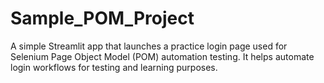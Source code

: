 # Sample_POM_Project
A simple Streamlit app that launches a practice login page used for Selenium Page Object Model (POM) automation testing. It helps automate login workflows for testing and learning purposes.
